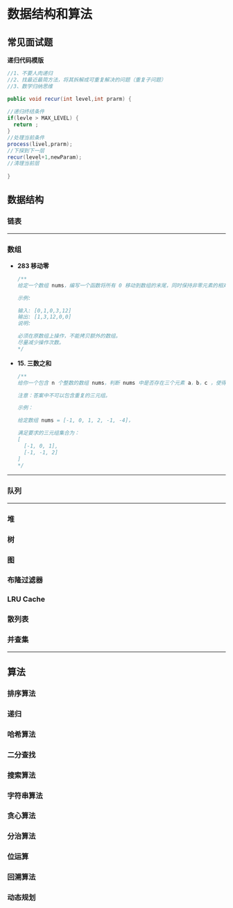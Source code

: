 # 数据结构和算法



## 常见面试题

**递归代码模版**

```java
//1、不要人肉递归
//2、找最近最简方法，将其拆解成可重复解决的问题（重复子问题）
//3、数学归纳思维

public void recur(int level,int prarm) {
  
//递归终结条件
if(levle > MAX_LEVEL) {
  return ;
}
//处理当前条件
process(livel,prarm);
//下探到下一层
recur(level+1,newParam);
//清理当前层
  
}
```





## 数据结构



### 链表





---



### 数组

- **283 移动零**

  ```java
  /**
  给定一个数组 nums，编写一个函数将所有 0 移动到数组的末尾，同时保持非零元素的相对顺序。
  
  示例:
  
  输入: [0,1,0,3,12]
  输出: [1,3,12,0,0]
  说明:
  
  必须在原数组上操作，不能拷贝额外的数组。
  尽量减少操作次数。
  */
  
  ```

  

- **15. 三数之和**

  ```java
  /**
  给你一个包含 n 个整数的数组 nums，判断 nums 中是否存在三个元素 a，b，c ，使得 a + b + c = 0 ？请你找出所有满足条件且不重复的三元组。
  
  注意：答案中不可以包含重复的三元组。
  
  示例：
  
  给定数组 nums = [-1, 0, 1, 2, -1, -4]，
  
  满足要求的三元组集合为：
  [
    [-1, 0, 1],
    [-1, -1, 2]
  ]
  */
  ```

  

  



---



### 队列





---



### 堆



### 树



### 图 



### 布隆过滤器



### LRU Cache



### 散列表



### 并查集





---





## 算法



### 排序算法



### 递归



### 哈希算法



### 二分查找



### 搜索算法



### 字符串算法  



### 贪心算法



### 分治算法



### 位运算  



### 回溯算法  



### 动态规划



